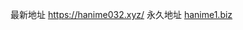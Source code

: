 最新地址
<a href="https://hanime032.xyz/">https://hanime032.xyz/</a>
永久地址
<a href="https://hanime1.biz/">hanime1.biz</a>
